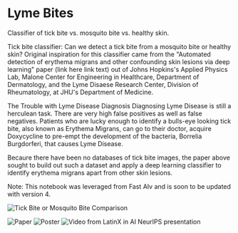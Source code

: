 # Lyme Bites
Classifier of tick bite vs. mosquito bite vs. healthy skin. 

Tick bite classifier: Can we detect a tick bite from a mosquito bite or healthy skin? Original inspiration for this classifier came from the "Automated detection of erythema migrans and other confounding skin lesions via deep learning" paper (link here link text) out of Johns Hopkins's Applied Physics Lab, Malone Center for Engineering in Healthcare, Department of Dermatology, and the Lyme Disaese Research Center, Division of Rheumatology, at JHU's Department of Medicine.

The Trouble with Lyme Disease Diagnosis Diagnosing Lyme Disease is still a herculean task. There are very high false positives as well as false negatives. Patients who are lucky enough to identify a bulls-eye looking tick bite, also known as Erythema Migrans, can go to their doctor, acquire Doxycycline to pre-empt the development of the bacteria, Borrelia Burgdorferi, that causes Lyme Disease.

Becaure there have been no databases of tick bite images, the paper above sought to build out such a dataset and apply a deep learning classifier to identify erythema migrans apart from other skin lesions.

Note: This notebook was leveraged from Fast AIv and is soon to be updated with version 4. 

![Tick Bite or Mosquito Bite Comparison](https://github.com/ElleFife/lymebites_app/blob/master/Screen%20Shot%202020-09-07%20at%205.12.37%20PM.png)

![Paper](https://arxiv.org/abs/2011.11459)
![Poster](https://docs.google.com/presentation/d/1sm_L1O1QwvjGTTUXNhZ_qyAF-Q7w9adY8i3ZxaNNSh8/edit)
![Video from LatinX in AI NeurIPS presentation](https://slideslive.com/38942457/automatic-detection-and-classification-of-tickborne-skin-lesions-using-deep-learning?ref=speaker-22709-latest)


